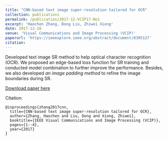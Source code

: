 ```yaml
---
title: "CNN-based text image super-resolution tailored for OCR"
collection: publications
permalink: /publication/2017-12-VCIP17-No1
excerpt: 'Haochen Zhang, Dong Liu, Zhiwei Xiong'
date: 2017-12-10
venue: 'Visual Communications and Image Processing (VCIP)'
paperurl: 'https://ieeexplore.ieee.org/abstract/document/8305127'
citation: 
---
```

Developed text image SR method to help optical character recognition (OCR). We proposed an edge-based loss function for SR training and conducted model combination to further improve the performance. Besides, we also developed _an image padding method_ to refine the image boundaries during SR.

[Download paper here](http://academicpages.github.io/files/paper1.pdf)

Citation: 
```
@inproceedings{zhang2017cnn,
  title={CNN-based text image super-resolution tailored for OCR},
  author={Zhang, Haochen and Liu, Dong and Xiong, Zhiwei},
  booktitle={IEEE Visual Communications and Image Processing (VCIP)},
  pages={1--4},
  year={2017}
}
```
